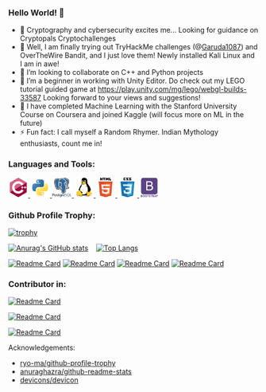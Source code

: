 ### Hello World! 👋

- 🔭 Cryptography and cybersecurity excites me... Looking for guidance on Cryptopals Cryptochallenges
- 🔭 Well, I am finally trying out TryHackMe challenges (@[Garuda1087](https://tryhackme.com/p/Garuda1087)) and OverTheWire Bandit, and I just love them! Newly installed Kali Linux and I am in awe!
- :wave: I’m looking to collaborate on C++ and Python projects
- 🔭 I’m a beginner in working with Unity Editor. Do check out my LEGO tutorial guided game at https://play.unity.com/mg/lego/webgl-builds-33587
  Looking forward to your views and suggestions!
- 🌱 I have completed Machine Learning with the Stanford University Course on Coursera and joined Kaggle (will focus more on ML in the future)
- ⚡ Fun fact: I call myself a Random Rhymer. Indian Mythology enthusiasts, count me in!

<h3 align="left">Languages and Tools:</h3>
<p align="left">
  <a href="https://www.w3schools.com/cpp/" target="_blank"> 
  <img src="https://raw.githubusercontent.com/devicons/devicon/master/icons/cplusplus/cplusplus-original.svg" alt="cplusplus" width="40" height="40"/> 
  </a>
  <a href="https://www.python.org" target="_blank"> 
    <img src="https://raw.githubusercontent.com/devicons/devicon/master/icons/python/python-original.svg" alt="python" width="40" height="40"/> 
  </a>
  <a href="https://www.postgresql.org" target="_blank"> 
    <img src="https://raw.githubusercontent.com/devicons/devicon/master/icons/postgresql/postgresql-original-wordmark.svg" alt="postgresql" width="40" height="40"/> 
  </a>
  <a href="https://www.linux.org/" target="_blank"> 
    <img src="https://raw.githubusercontent.com/devicons/devicon/master/icons/linux/linux-original.svg" alt="linux" width="40" height="40"/> 
  </a>
  <a href="https://www.w3.org/html/" target="_blank"> 
    <img src="https://raw.githubusercontent.com/devicons/devicon/master/icons/html5/html5-original-wordmark.svg" alt="html5" width="40" height="40"/> 
  </a>
  <a href="https://www.w3schools.com/css/" target="_blank"> 
    <img src="https://raw.githubusercontent.com/devicons/devicon/master/icons/css3/css3-original-wordmark.svg" alt="css3" width="40" height="40"/> 
  </a>
  <a href="https://getbootstrap.com" target="_blank"> 
    <img src="https://raw.githubusercontent.com/devicons/devicon/master/icons/bootstrap/bootstrap-plain-wordmark.svg" alt="bootstrap" width="40" height="40"/>
  </a>
</p>

<h3 align="left">Github Profile Trophy:</h3>

[![trophy](https://github-profile-trophy.vercel.app/?username=AtrikGit6174&theme=discord&margin-w=15&margin-h=15&column=9)](https://github.com/ryo-ma/github-profile-trophy)

[![Anurag's GitHub stats](https://github-readme-stats.vercel.app/api?username=AtrikGit6174&show_icons=true&theme=midnight-purple)](https://github.com/anuraghazra/github-readme-stats) &nbsp; &nbsp;[![Top Langs](https://github-readme-stats.vercel.app/api/top-langs/?username=AtrikGit6174&theme=midnight-purple&langs_count=10)](https://github.com/anuraghazra/github-readme-stats)

[![Readme Card](https://github-readme-stats.vercel.app/api/pin/?username=AtrikGit6174&repo=PWD-Generator&show_owner=true&theme=midnight-purple)](https://github.com/anuraghazra/github-readme-stats)
[![Readme Card](https://github-readme-stats.vercel.app/api/pin/?username=AtrikGit6174&repo=Diabetes-Tracker&show_owner=true&theme=midnight-purple)](https://github.com/anuraghazra/github-readme-stats)
[![Readme Card](https://github-readme-stats.vercel.app/api/pin/?username=AtrikGit6174&repo=Order-Hamburger&show_owner=true&theme=midnight-purple)](https://github.com/anuraghazra/github-readme-stats)
[![Readme Card](https://github-readme-stats.vercel.app/api/pin/?username=AtrikGit6174&repo=AtrikGit6174&show_owner=true&theme=midnight-purple)](https://github.com/anuraghazra/github-readme-stats)


<h3 align="left">Contributor in:</h3>

[![Readme Card](https://github-readme-stats.vercel.app/api/pin/?username=gayathri-ms&repo=guest-room-management&show_owner=true&theme=midnight-purple)](https://github.com/anuraghazra/github-readme-stats)

[![Readme Card](https://github-readme-stats.vercel.app/api/pin/?username=Ayush7614&repo=Daily-Coding-DS-ALGO-Practice&show_owner=true&theme=midnight-purple)](https://github.com/anuraghazra/github-readme-stats)

[![Readme Card](https://github-readme-stats.vercel.app/api/pin/?username=LetsGrowMoreCommunity&repo=DSA-Playyard&show_owner=true&theme=midnight-purple)](https://github.com/anuraghazra/github-readme-stats)


Acknowledgements:
- [ryo-ma/github-profile-trophy](https://github.com/ryo-ma/github-profile-trophy)
- [anuraghazra/github-readme-stats](https://github.com/anuraghazra/github-readme-stats)
- [devicons/devicon](https://github.com/devicons/devicon)

<!--
- [rahuldkjain.github.io/gh-profile-readme-generator/](https://rahuldkjain.github.io/gh-profile-readme-generator/)

**AtrikGit6174/AtrikGit6174** is a ✨ _special_ ✨ repository because its `README.md` (this file) appears on your GitHub profile.

Here are some ideas to get you started:

- 🔭 I’m currently working on 
- 🌱 I’m currently learning ...
- 👯 I’m looking to collaborate on ...
- 🤔 I’m looking for help with ...
- 💬 Ask me about ...
- 📫 How to reach me: ...
- 😄 Pronouns: ...
- ⚡ Fun fact: ...


<!--h3 align="left">Connect with me:</h3>
<p align="left" background-color="white">
  <img src="fa-Linkedin.svg" width="50" height="50">
<!--a href="https://www.linkedin.com/in/atrikray7171/" target="blank"><img align="center" src="https://cdn.jsdelivr.net/npm/simple-icons@3.0.1/icons/linkedin.svg" alt="" height="30" width="40" /></a>
</p-->
